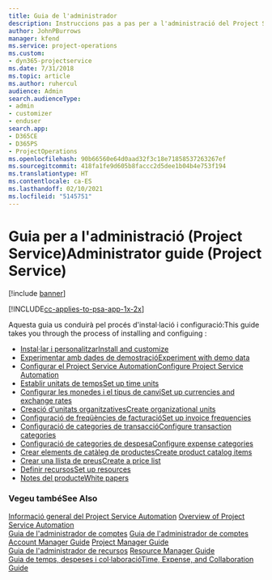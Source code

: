 ```yaml
---
title: Guia de l'administrador
description: Instruccions pas a pas per a l'administració del Project Service
author: JohnPBurrows
manager: kfend
ms.service: project-operations
ms.custom:
- dyn365-projectservice
ms.date: 7/31/2018
ms.topic: article
ms.author: ruhercul
audience: Admin
search.audienceType:
- admin
- customizer
- enduser
search.app:
- D365CE
- D365PS
- ProjectOperations
ms.openlocfilehash: 90b66560e64d0aad32f3c18e71858537263267ef
ms.sourcegitcommit: 418fa1fe9d605b8faccc2d5dee1b04b4e753f194
ms.translationtype: HT
ms.contentlocale: ca-ES
ms.lasthandoff: 02/10/2021
ms.locfileid: "5145751"
---
```

# <a name="administrator-guide-project-service"></a><span data-ttu-id="82194-103">Guia per a l'administració (Project Service)</span><span class="sxs-lookup"><span data-stu-id="82194-103">Administrator guide (Project Service)</span></span>

[!include [banner](../includes/psa-now-project-operations.md)]

[!INCLUDE[cc-applies-to-psa-app-1x-2x](../includes/cc-applies-to-psa-app-1x-2x.md)]

<span data-ttu-id="82194-104">Aquesta guia us conduirà pel procés d'instal·lació i configuració:</span><span class="sxs-lookup"><span data-stu-id="82194-104">This guide takes you through the process of installing and configuing :</span></span>  
  
- [<span data-ttu-id="82194-105">Instal·lar i personalitzar</span><span class="sxs-lookup"><span data-stu-id="82194-105">Install and customize</span></span>](install-customize.md)
- [<span data-ttu-id="82194-106">Experimentar amb dades de demostració</span><span class="sxs-lookup"><span data-stu-id="82194-106">Experiment with demo data</span></span>](use-demo-data.md)
- [<span data-ttu-id="82194-107">Configurar el Project Service Automation</span><span class="sxs-lookup"><span data-stu-id="82194-107">Configure Project Service Automation</span></span>](configure.md)
- [<span data-ttu-id="82194-108">Establir unitats de temps</span><span class="sxs-lookup"><span data-stu-id="82194-108">Set up time units</span></span>](set-up-time-units.md)
- [<span data-ttu-id="82194-109">Configurar les monedes i el tipus de canvi</span><span class="sxs-lookup"><span data-stu-id="82194-109">Set up currencies and exchange rates</span></span>](set-up-currencies-exchange-rates.md)
- [<span data-ttu-id="82194-110">Creació d'unitats organitzatives</span><span class="sxs-lookup"><span data-stu-id="82194-110">Create organizational units</span></span>](create-organizational-units.md)
- [<span data-ttu-id="82194-111">Configuració de freqüències de facturació</span><span class="sxs-lookup"><span data-stu-id="82194-111">Set up invoice frequencies</span></span>](set-up-invoice-frequencies.md)
- [<span data-ttu-id="82194-112">Configuració de categories de transacció</span><span class="sxs-lookup"><span data-stu-id="82194-112">Configure transaction categories</span></span>](configure-transaction-categories.md)
- [<span data-ttu-id="82194-113">Configuració de categories de despesa</span><span class="sxs-lookup"><span data-stu-id="82194-113">Configure expense categories</span></span>](configure-expense-categories.md)
- [<span data-ttu-id="82194-114">Crear elements de catàleg de productes</span><span class="sxs-lookup"><span data-stu-id="82194-114">Create product catalog items</span></span>](create-product-catalog-items.md)
- [<span data-ttu-id="82194-115">Crear una llista de preus</span><span class="sxs-lookup"><span data-stu-id="82194-115">Create a price list</span></span>](create-price-list.md)
- [<span data-ttu-id="82194-116">Definir recursos</span><span class="sxs-lookup"><span data-stu-id="82194-116">Set up resources</span></span>](set-up-resources.md)
- [<span data-ttu-id="82194-117">Notes del producte</span><span class="sxs-lookup"><span data-stu-id="82194-117">White papers</span></span>](white-papers.md)
  
### <a name="see-also"></a><span data-ttu-id="82194-118">Vegeu també</span><span class="sxs-lookup"><span data-stu-id="82194-118">See Also</span></span>  
 <span data-ttu-id="82194-119">[Informació general del Project Service Automation](../psa/overview.md)  </span><span class="sxs-lookup"><span data-stu-id="82194-119">[Overview of Project Service Automation](../psa/overview.md)  </span></span>  
 <span data-ttu-id="82194-120">[Guia de l'administrador de comptes](../psa/account-manager-guide.md) [Guia de l'administrador de comptes](../psa/project-manager-guide.md) </span><span class="sxs-lookup"><span data-stu-id="82194-120">[Account Manager Guide](../psa/account-manager-guide.md) [Project Manager Guide](../psa/project-manager-guide.md) </span></span>  
 <span data-ttu-id="82194-121">[Guia de l'administrador de recursos](../psa/resource-manager-guide.md) </span><span class="sxs-lookup"><span data-stu-id="82194-121">[Resource Manager Guide](../psa/resource-manager-guide.md) </span></span>  
 [<span data-ttu-id="82194-122">Guia de temps, despeses i col·laboració</span><span class="sxs-lookup"><span data-stu-id="82194-122">Time, Expense, and Collaboration Guide</span></span>](../psa/time-expense-collaboration-guide.md)
